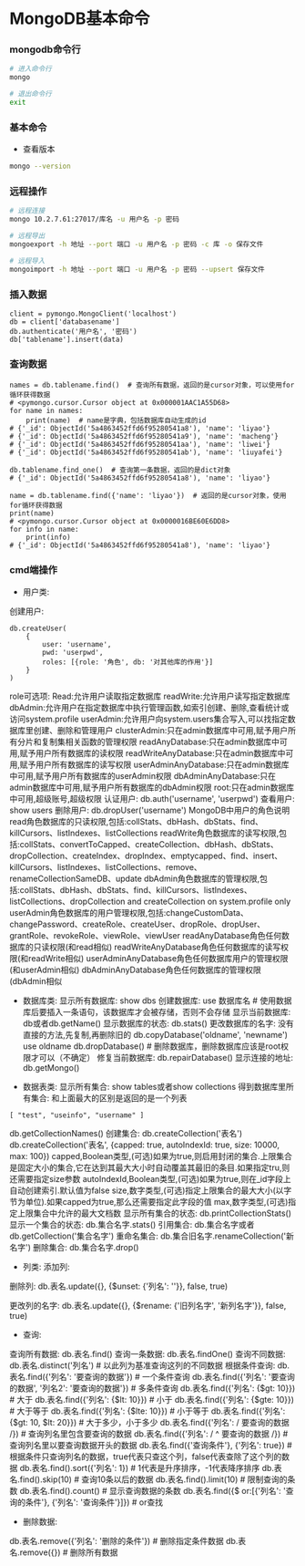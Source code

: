 # MongoDB基本命令


### mongodb命令行

```sh
# 进入命令行
mongo

# 退出命令行
exit
```


### 基本命令

* 查看版本

```sh
mongo --version
```


### 远程操作

```sh
# 远程连接
mongo 10.2.7.61:27017/库名 -u 用户名 -p 密码

# 远程导出
mongoexport -h 地址 --port 端口 -u 用户名 -p 密码 -c 库 -o 保存文件

# 远程导入
mongoimport -h 地址 --port 端口 -u 用户名 -p 密码 --upsert 保存文件
```


### 插入数据

```
client = pymongo.MongoClient('localhost')
db = client['databasename']
db.authenticate('用户名', '密码')
db['tablename'].insert(data)
```

### 查询数据
```
names = db.tablename.find()  # 查询所有数据，返回的是cursor对象，可以使用for循环获得数据
# <pymongo.cursor.Cursor object at 0x000001AAC1A55D68>
for name in names:
    print(name)  # name是字典，包括数据库自动生成的id
# {'_id': ObjectId('5a4863452ffd6f95280541a8'), 'name': 'liyao'}
# {'_id': ObjectId('5a4863452ffd6f95280541a9'), 'name': 'macheng'}
# {'_id': ObjectId('5a4863452ffd6f95280541aa'), 'name': 'liwei'}
# {'_id': ObjectId('5a4863452ffd6f95280541ab'), 'name': 'liuyafei'}
```
```
db.tablename.find_one()  # 查询第一条数据，返回的是dict对象
# {'_id': ObjectId('5a4863452ffd6f95280541a8'), 'name': 'liyao'}
```
```
name = db.tablename.find({'name': 'liyao'})  # 返回的是cursor对象，使用for循环获得数据
print(name)
# <pymongo.cursor.Cursor object at 0x0000016BE60E6DD8>
for info in name:
    print(info)
# {'_id': ObjectId('5a4863452ffd6f95280541a8'), 'name': 'liyao'}
```


### cmd端操作

* 用户类:

创建用户:

```
db.createUser(
    {
        user: 'username',
        pwd: 'userpwd',
        roles: [{role: '角色', db: '对其他库的作用'}]
    }
)
```
role可选项:
Read:允许用户读取指定数据库
readWrite:允许用户读写指定数据库
dbAdmin:允许用户在指定数据库中执行管理函数,如索引创建、删除,查看统计或访问system.profile
userAdmin:允许用户向system.users集合写入,可以找指定数据库里创建、删除和管理用户
clusterAdmin:只在admin数据库中可用,赋予用户所有分片和复制集相关函数的管理权限
readAnyDatabase:只在admin数据库中可用,赋予用户所有数据库的读权限
readWriteAnyDatabase:只在admin数据库中可用,赋予用户所有数据库的读写权限
userAdminAnyDatabase:只在admin数据库中可用,赋予用户所有数据库的userAdmin权限
dbAdminAnyDatabase:只在admin数据库中可用,赋予用户所有数据库的dbAdmin权限
root:只在admin数据库中可用,超级账号,超级权限
认证用户:
db.auth('username', 'userpwd')
查看用户:
show users
删除用户:
db.dropUser('username')
MongoDB中用户的角色说明
read角色数据库的只读权限,包括:collStats、dbHash、dbStats、find、killCursors、listIndexes、listCollections
readWrite角色数据库的读写权限,包括:collStats、convertToCapped、createCollection、dbHash、dbStats、dropCollection、createIndex、dropIndex、emptycapped、find、insert、killCursors、listIndexes、listCollections、remove、renameCollectionSameDB、update
dbAdmin角色数据库的管理权限,包括:collStats、dbHash、dbStats、find、killCursors、listIndexes、listCollections、dropCollection and createCollection on system.profile only
userAdmin角色数据库的用户管理权限,包括:changeCustomData、changePassword、createRole、createUser、dropRole、dropUser、grantRole、revokeRole、viewRole、viewUser
readAnyDatabase角色任何数据库的只读权限(和read相似)
readWriteAnyDatabase角色任何数据库的读写权限(和readWrite相似)
userAdminAnyDatabase角色任何数据库用户的管理权限(和userAdmin相似)
dbAdminAnyDatabase角色任何数据库的管理权限(dbAdmin相似


* 数据库类:
显示所有数据库:
show dbs
创建数据库:
use 数据库名  # 使用数据库后要插入一条语句，该数据库才会被存储，否则不会存储
显示当前数据库:
db或者db.getName()
显示数据库的状态:
db.stats()
更改数据库的名字:
没有直接的方法,先复制,再删除旧的
db.copyDatabase('oldname', 'newname')
use oldname
db.dropDatabase()  # 删除数据库，删除数据库应该是root权限才可以（不确定）
修复当前数据库:
db.repairDatabase()
显示连接的地址:
db.getMongo()


* 数据表类:
显示所有集合:
show tables或者show collections
得到数据库里所有集合:
和上面最大的区别是返回的是一个列表
```
[ "test", "useinfo", "username" ]
```
db.getCollectionNames()
创建集合:
db.createCollection('表名')
db.createCollection('表名', {capped: true, autoIndexId: true, size: 10000, max: 100})
capped,Boolean类型,(可选)如果为true,则启用封闭的集合.上限集合是固定大小的集合,它在达到其最大大小时自动覆盖其最旧的条目.如果指定tru,则还需要指定size参数
autoIndexId,Boolean类型,(可选)如果为true,则在_id字段上自动创建索引.默认值为false
size,数字类型,(可选)指定上限集合的最大大小(以字节为单位).如果capped为true,那么还需要指定此字段的值
max,数字类型,(可选)指定上限集合中允许的最大文档数
显示所有集合的状态:
db.printCollectionStats()
显示一个集合的状态:
db.集合名字.stats()
引用集合:
db.集合名字或者db.getCollection('集合名字')
重命名集合:
db.集合旧名字.renameCollection('新名字')
删除集合:
db.集合名字.drop()


* 列类:
添加列:

删除列:
db.表名.update({}, {$unset: {'列名': ''}}, false, true)

更改列的名字:
db.表名.update({}, {$rename: {'旧列名字', '新列名字'}}, false, true)


* 查询:

查询所有数据:
db.表名.find()
查询一条数据:
db.表名.findOne()
查询不同数据:
db.表名.distinct('列名')  # 以此列为基准查询这列的不同数据
根据条件查询:
db.表名.find({'列名': '要查询的数据'})  # 一个条件查询
db.表名.find({'列名': '要查询的数据', '列名2': '要查询的数据'})  # 多条件查询
db.表名.find({'列名': {$gt: 10}})  # 大于
db.表名.find({'列名': {$lt: 10}})  # 小于
db.表名.find({'列名': {$gte: 10}})  # 大于等于
db.表名.find({'列名': {$lte: 10}})  # 小于等于
db.表名.find({'列名': {$gt: 10, $lt: 20}})  # 大于多少，小于多少
db.表名.find({'列名': / 要查询的数据 /})  # 查询列名里包含要查询的数据
db.表名.find({'列名': / ^ 要查询的数据 /})  # 查询列名里以要查询数据开头的数据
db.表名.find({'查询条件'}, {'列名': true})  # 根据条件只查询列名的数据，true代表只查这个列，false代表查除了这个列的数据
db.表名.find().sort({'列名': 1})  # 1代表是升序排序，-1代表降序排序
db.表名.find().skip(10)  # 查询10条以后的数据
db.表名.find().limit(10)  # 限制查询的条数
db.表名.find().count()  # 显示查询数据的条数
db.表名.find({$ or:[{'列名': '查询的条件'}, {'列名': '查询条件'}]})  # or查找


* 删除数据:

db.表名.remove({'列名': '删除的条件'})  # 删除指定条件数据
db.表名.remove({})  # 删除所有数据
